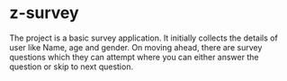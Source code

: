 # z-survey

The project is a basic survey application. It initially collects the details of user like Name, age and gender. On moving ahead, there are survey questions which they can attempt where you can either answer the question or skip to next question.

